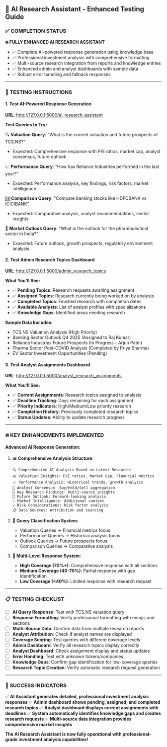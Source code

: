 ## 🎯 AI Research Assistant - Enhanced Testing Guide

### ✅ **COMPLETION STATUS**

**🔥 FULLY ENHANCED AI RESEARCH ASSISTANT**
- ✅ Complete AI-powered response generation using knowledge base
- ✅ Professional investment analysis with comprehensive formatting
- ✅ Multi-source research integration from reports and knowledge entries
- ✅ Enhanced admin and analyst dashboards with sample data
- ✅ Robust error handling and fallback responses

---

### 🧪 **TESTING INSTRUCTIONS**

#### **1. Test AI-Powered Response Generation**

**URL**: http://127.0.0.1:5000/ai_research_assistant

**Test Queries to Try:**

🔍 **Valuation Query**: 
"What is the current valuation and future prospects of TCS.NS?"
- Expected: Comprehensive response with P/E ratios, market cap, analyst consensus, future outlook

📈 **Performance Query**: 
"How has Reliance Industries performed in the last year?"
- Expected: Performance analysis, key findings, risk factors, market intelligence

🆚 **Comparison Query**: 
"Compare banking stocks like HDFCBANK vs ICICIBANK"
- Expected: Comparative analysis, analyst recommendations, sector insights

🔮 **Market Outlook Query**: 
"What is the outlook for the pharmaceutical sector in India?"
- Expected: Future outlook, growth prospects, regulatory environment analysis

#### **2. Test Admin Research Topics Dashboard**

**URL**: http://127.0.0.1:5000/admin_research_topics

**What You'll See:**
- ✅ **Pending Topics**: Research requests awaiting assignment
- ✅ **Assigned Topics**: Research currently being worked on by analysts  
- ✅ **Completed Topics**: Finished research with completion dates
- ✅ **Available Analysts**: List of analyst profiles with specializations
- ✅ **Knowledge Gaps**: Identified areas needing research

**Sample Data Includes:**
- TCS.NS Valuation Analysis (High Priority)
- Banking Sector Outlook Q4 2025 (Assigned to Raj Kumar)
- Reliance Industries Future Prospects (In Progress - Arjun Patel)
- Pharma Sector Post-COVID Analysis (Completed by Priya Sharma)
- EV Sector Investment Opportunities (Pending)

#### **3. Test Analyst Assignments Dashboard**

**URL**: http://127.0.0.1:5000/analyst_research_assignments

**What You'll See:**
- ✅ **Current Assignments**: Research topics assigned to analysts
- ✅ **Deadline Tracking**: Days remaining for each assignment
- ✅ **Priority Indicators**: High/Medium/Low priority research
- ✅ **Completion History**: Previously completed research topics
- ✅ **Status Updates**: Ability to update research progress

---

### 🔥 **KEY ENHANCEMENTS IMPLEMENTED**

#### **Advanced AI Response Generation:**

1. **📊 Comprehensive Analysis Structure**:
   ```
   🔍 Comprehensive AI Analysis Based on Latest Research:
   📊 Valuation Insights: P/E ratios, Market Cap, Financial metrics
   📈 Performance Analysis: Historical trends, growth analysis
   👥 Analyst Consensus: Buy/Hold/Sell aggregation
   🔬 Key Research Findings: Multi-source insights
   🔮 Future Outlook: Forward-looking analysis
   💡 Market Intelligence: Additional context
   ⚠️ Risk Considerations: Risk factor analysis
   📋 Data Sources: Attribution and sourcing
   ```

2. **🎯 Query Classification System**:
   - Valuation Queries → Financial metrics focus
   - Performance Queries → Historical analysis focus
   - Outlook Queries → Future prospects focus
   - Comparison Queries → Comparative analysis

3. **🔄 Multi-Level Response System**:
   - **High Coverage (70%+)**: Comprehensive response with all sections
   - **Medium Coverage (40-70%)**: Partial response with gap identification
   - **Low Coverage (<40%)**: Limited response with research request

---

### 📋 **TESTING CHECKLIST**

- [ ] **AI Query Response**: Test with TCS.NS valuation query
- [ ] **Response Formatting**: Verify professional formatting with emojis and sections
- [ ] **Multi-Source Data**: Confirm data from multiple research reports
- [ ] **Analyst Attribution**: Check if analyst names are displayed
- [ ] **Coverage Scoring**: Test queries with different coverage levels
- [ ] **Admin Dashboard**: Verify all research topics display correctly
- [ ] **Analyst Dashboard**: Check assignment display and status updates
- [ ] **Error Handling**: Test with unknown tickers/companies
- [ ] **Knowledge Gaps**: Confirm gap identification for low-coverage queries
- [ ] **Research Topic Creation**: Verify automatic research request generation

---

### 🎉 **SUCCESS INDICATORS**

✅ **AI Assistant generates detailed, professional investment analysis responses**
✅ **Admin dashboard shows pending, assigned, and completed research topics**
✅ **Analyst dashboard displays current assignments with deadlines**
✅ **System automatically identifies knowledge gaps and creates research requests**
✅ **Multi-source data integration provides comprehensive market insights**

**The AI Research Assistant is now fully operational with professional-grade investment analysis capabilities!**

